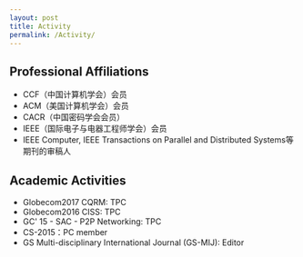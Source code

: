 ```yaml
---
layout: post
title: Activity
permalink: /Activity/
---
```

## Professional Affiliations
* CCF（中国计算机学会）会员
* ACM（美国计算机学会）会员
* CACR（中国密码学会会员）
* IEEE（国际电子与电器工程师学会）会员
* IEEE Computer, IEEE Transactions on Parallel and Distributed Systems等期刊的审稿人

## Academic Activities
* Globecom2017 CQRM: TPC
* Globecom2016 CISS: TPC
* GC' 15 - SAC - P2P Networking: TPC
* CS-2015：PC member
* GS Multi-disciplinary International Journal (GS-MIJ): Editor


